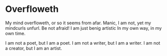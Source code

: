 # Overfloweth

My mind overfloweth, or so it seems from afar.
Manic, I am not, yet my mindcurls unfurl.
Be not afraid! I am just benig artistic
In my own way, in my own time.

I am not a poet, but I am a poet.
I am not a writer, but I am a writer.
I am not a creator, but I am an artist.
